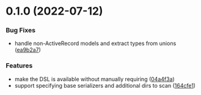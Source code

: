 # 0.1.0 (2022-07-12)


### Bug Fixes

* handle non-ActiveRecord models and extract types from unions ([ea9b2a7](https://github.com/ElMassimo/types_from_serializers/commit/ea9b2a71cb85503ff691e5ef115ab73f89b005af))


### Features

* make the DSL is available without manually requiring ([04a4f3a](https://github.com/ElMassimo/types_from_serializers/commit/04a4f3ad3c96658639cbe75de07f19cc7f79f4c6))
* support specifying base serializers and additional dirs to scan ([164cfe1](https://github.com/ElMassimo/types_from_serializers/commit/164cfe17bb0527c59cf95441381aef7bf797a568))



